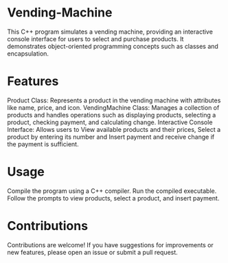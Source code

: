 # Vending-Machine
This C++ program simulates a vending machine, providing an interactive console interface for users to select and purchase products. It demonstrates object-oriented programming concepts such as classes and encapsulation.

# Features
Product Class: Represents a product in the vending machine with attributes like name, price, and icon.
VendingMachine Class: Manages a collection of products and handles operations such as displaying products, selecting a product, checking payment, and calculating change.
Interactive Console Interface: 
Allows users to View available products and their prices, Select a product by entering its number and Insert payment and receive change if the payment is sufficient.

# Usage
Compile the program using a C++ compiler.
Run the compiled executable.
Follow the prompts to view products, select a product, and insert payment.

# Contributions
Contributions are welcome! If you have suggestions for improvements or new features, please open an issue or submit a pull request.
